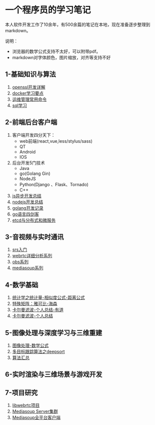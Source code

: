 # 一个程序员的学习笔记
本人软件开发工作了10余年，有500余篇的笔记在本地，现在准备逐步整理到markdown。

说明：
 - 浏览器的数学公式支持不太好，可以附带pdf。
 - markdown对字体颜色，图片缩放，对齐等支持不好 

## 1-基础知识与算法
1. [openssl开发详解]()
2. [docker学习要点](1-base/docker.md)
3. [运维管理常用命令]()
4. [sql学习](1-base/sql.md)

## 2-前端后台客户端
1. 客户端开发四分天下：
    - web前端(react,vue,less/stylus/sass)
    - QT
    - Android
    - IOS
2. 后台开发5门技术
    - Java
    - go(Golang Gin)
    - NodeJS
    - Python(Django 、Flask、Tornado)
    - C++
3. [js异步开发总结](2-business/js_async.md)
4. [nodejs开发总结](2-business/nodejs.md)
5. [golang开发记录](2-business/golang.md)
5. [go语言四剑客](2-business/go语言四剑客.md)
6. [etcd与分布式和微服务](2-business/etcd.md)

## 3-音视频与实时通讯
1. [srs入门](3-webrtc/learn_srs.md)
2. [webrtc详细分析系列](3-webrtc/webrtc.md)
3. [obs系列](3-webrtc/learn_srs.md)
4. [mediasoup系列](3-webrtc/mediasoup/README.md)

## 4-数学基础
1. [统计学之统计量-相似度公式-距离公式](http://note.youdao.com/noteshare?id=940a04719b5411c743ebc8773a1084ab)
2. [特殊矩阵：雅可比-海森](http://note.youdao.com/noteshare?id=70dac0d479c400dc7361a2bcd5301d54)
3. [卡尔曼滤波-个人总结-有道](https://note.youdao.com/ynoteshare1/index.html?id=d017939340c681b27f1c9491bc7b7dce)
4. [卡尔曼滤波-个人总结](4-math/klm.md)

## 5-图像处理与深度学习与三维重建
1. [图像处理-数学公式](5-cv/math.md)
2. [多目标跟踪算法之deepsort](5-cv/deepsort.md)
2. [算法汇总](5-cv/算法汇总.md)

## 6-实时渲染与三维场景与游戏开发


## 7-项目研究
1. [libwebrtc项目](https://github.com/yangkang2021/libwebrtc)
2. [Mediasoup Server集群](https://github.com/yangkang2021/mediasoup_server_cluster)
3. [Mediasoup全平台客户端](https://github.com/yangkang2021/mediasoup_client_full_platform)

